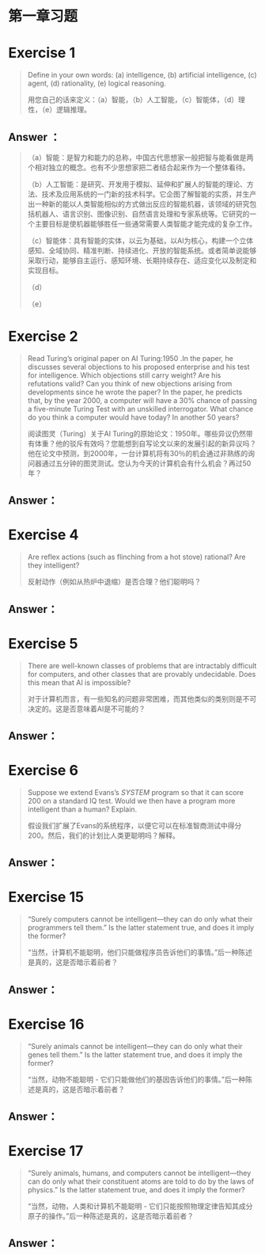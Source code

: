 # 第一章习题

# Exercise 1

> Define in your own words: (a) intelligence, (b) artificial intelligence, (c) agent, (d) rationality, (e) logical reasoning.
>
> 用您自己的话来定义：（a）智能，（b）人工智能，（c）智能体，（d）理性，（e）逻辑推理。



## Answer ： 

>（a）智能：是智力和能力的总称，中国古代思想家一般把智与能看做是两个相对独立的概念。也有不少思想家把二者结合起来作为一个整体看待。
>
>（b）人工智能：是研究、开发用于模拟、延伸和扩展人的智能的理论、方法、技术及应用系统的一门新的技术科学。它企图了解智能的实质，并生产出一种新的能以人类智能相似的方式做出反应的智能机器，该领域的研究包括机器人、语言识别、图像识别、自然语言处理和专家系统等。它研究的一个主要目标是使机器能够胜任一些通常需要人类智能才能完成的复杂工作。
>
>（c）智能体：具有智能的实体，以云为基础，以AI为核心，构建一个立体感知、全域协同、精准判断、持续进化、开放的智能系统。或者简单说能够采取行动，能够自主运行、感知环境、长期持续存在、适应变化以及制定和实现目标。
>
>（d）
>
>（e）



# Exercise 2
> Read Turing’s original paper on AI Turing:1950 .In the paper, he discusses several objections to his proposed enterprise and his test for intelligence. Which objections still carry weight? Are his refutations valid? Can you think of new objections arising from developments since he wrote the paper? In the paper, he predicts that, by the year 2000, a computer will have a 30% chance of passing a five-minute Turing Test with an unskilled interrogator. What chance do you think a computer would have today? In another 50 years?
>
> 阅读图灵（Turing）关于AI Turing的原始论文：1950年。哪些异议仍然带有体重？他的驳斥有效吗？您能想到自写论文以来的发展引起的新异议吗？他在论文中预测，到2000年，一台计算机将有30％的机会通过非熟练的询问器通过五分钟的图灵测试。您认为今天的计算机会有什么机会？再过50年？



## Answer： 



# Exercise 4

>Are reflex actions (such as flinching from a hot stove) rational? Are they intelligent?
>
>反射动作（例如从热炉中退缩）是否合理？他们聪明吗？



## Answer： 



# Exercise 5

>There are well-known classes of problems that are intractably difficult for computers, and other classes that are provably undecidable. Does this mean that AI is impossible?
>
>对于计算机而言，有一些知名的问题非常困难，而其他类似的类别则是不可决定的。这是否意味着AI是不可能的？



## Answer： 



# Exercise 6

>Suppose we extend Evans’s *SYSTEM* program so that it can score 200 on a standard IQ test. Would we then have a program more intelligent than a human? Explain.
>
>假设我们扩展了Evans的系统程序，以便它可以在标准智商测试中得分200。然后，我们的计划比人类更聪明吗？解释。



## Answer： 



# Exercise 15

>“Surely computers cannot be intelligent—they can do only what their programmers tell them.” Is the latter statement true, and does it imply the former?
>
>“当然，计算机不能聪明，他们只能做程序员告诉他们的事情。”后一种陈述是真的，这是否暗示着前者？



## Answer： 



# Exercise 16

>“Surely animals cannot be intelligent—they can do only what their genes tell them.” Is the latter statement true, and does it imply the former?
>
>“当然，动物不能聪明 - 它们只能做他们的基因告诉他们的事情。”后一种陈述是真的，这是否暗示着前者？



## Answer： 



# Exercise 17

>“Surely animals, humans, and computers cannot be intelligent—they can do only what their constituent atoms are told to do by the laws of physics.” Is the latter statement true, and does it imply the former?
>
>“当然，动物，人类和计算机不能聪明 - 它们只能按照物理定律告知其成分原子的操作。”后一种陈述是真的，这是否暗示着前者？



## Answer： 

